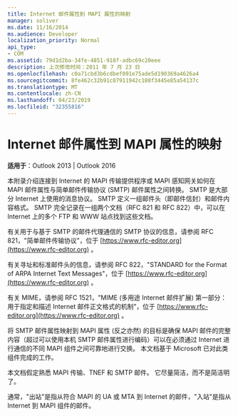 ```yaml
---
title: Internet 邮件属性到 MAPI 属性的映射
manager: soliver
ms.date: 11/16/2014
ms.audience: Developer
localization_priority: Normal
api_type:
- COM
ms.assetid: 79d1d2ba-34fe-4851-918f-adbc69c20eee
description: 上次修改时间：2011 年 7 月 23 日
ms.openlocfilehash: c0a71cbd3b6cdbef091e75ade5d190369a4626a4
ms.sourcegitcommit: 8fe462c32b91c87911942c188f3445e85a54137c
ms.translationtype: MT
ms.contentlocale: zh-CN
ms.lasthandoff: 04/23/2019
ms.locfileid: "32355816"
---
```

# <a name="mapping-of-internet-mail-attributes-to-mapi-properties"></a>Internet 邮件属性到 MAPI 属性的映射

  
  
**适用于**：Outlook 2013 | Outlook 2016 
  
本附录介绍连接到 Internet 的 MAPI 传输提供程序或 MAPI 感知网关如何在 MAPI 邮件属性与简单邮件传输协议 (SMTP) 邮件属性之间转换。 SMTP 是大部分 Internet 上使用的消息协议。 SMTP 定义一组邮件头（即邮件信封）和邮件内容格式。 SMTP 完全记录在一组两个文档（RFC 821 和 RFC 822）中，可以在 Internet 上的多个 FTP 和 WWW 站点找到这些文档。
  
有关用于与基于 SMTP 的邮件代理通信的 SMTP 协议的信息，请参阅 RFC 821，"简单邮件传输协议"，位于 [https://www.rfc-editor.org](https://www.rfc-editor.org) 。
  
有关寻址和标准邮件头的信息，请参阅 RFC 822，"STANDARD for the Format of ARPA Internet Text Messages"，位于 [https://www.rfc-editor.org](https://www.rfc-editor.org) 。
  
有关 MIME，请参阅 RFC 1521，"MIME (多用途 Internet 邮件扩展) 第一部分：用于指定和描述 Internet 邮件正文格式的机制"，位于 [https://www.rfc-editor.org](https://www.rfc-editor.org) 。
  
将 SMTP 邮件属性映射到 MAPI 属性 (反之亦然) 的目标是确保 MAPI 邮件的完整内容（超过可以使用本机 SMTP 邮件属性进行编码）可以在必须通过 Internet 进行通信的不同 MAPI 组件之间可靠地进行交换。 本文档基于 Microsoft 已对此类组件完成的工作。 
  
本文档假定熟悉 MAPI 传输、TNEF 和 SMTP 邮件。 它尽量简洁，而不是简洁明了。
  
通常，"出站"是指从符合 MAPI 的 UA 或 MTA 到 Internet 的邮件，"入站"是指从 Internet 到 MAPI 组件的邮件。
  

